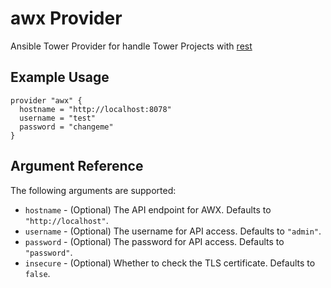 
# awx Provider

Ansible Tower Provider for handle Tower Projects with [rest](https://docs.ansible.com/ansible-tower/latest/html/towerapi/api_ref.html)

## Example Usage

```hcl
provider "awx" {
  hostname = "http://localhost:8078"
  username = "test"
  password = "changeme"
}
```

## Argument Reference

The following arguments are supported:

* `hostname` - (Optional) The API endpoint for AWX. Defaults to `"http://localhost"`.
* `username` - (Optional) The username for API access. Defaults to `"admin"`.
* `password` - (Optional) The password for API access. Defaults to `"password"`.
* `insecure` - (Optional) Whether to check the TLS certificate. Defaults to `false`.
